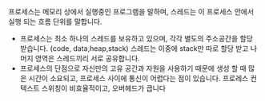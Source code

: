 프로세스는 메모리 상에서 실행중인 프로그램을 말하며, 스레드는 이 프로세스 안에서 실행 되는 흐름 단위를 말합니다.

- 프로세스는 최소 하나의 스레드를 보유하고 있으며, 각각 별도의 주소공간을 할당 받습니다. (code, data,heap,stack) 스레드는 이중에 stack만 따로 할당 받고 나머지 영역은 스레드끼리 서로 공유합니다.
- 프로세스의 단점으로 자신만의 고유 공간과 자원을 사용하기 때문에 생성 할 때 많은 시간이 소요되고, 프로세스 사이에 통신이 어렵다는 점이 있습니다. 프로레스 컨텍스트 스위칭이 비효율적이고, 오버헤드가 큽니다